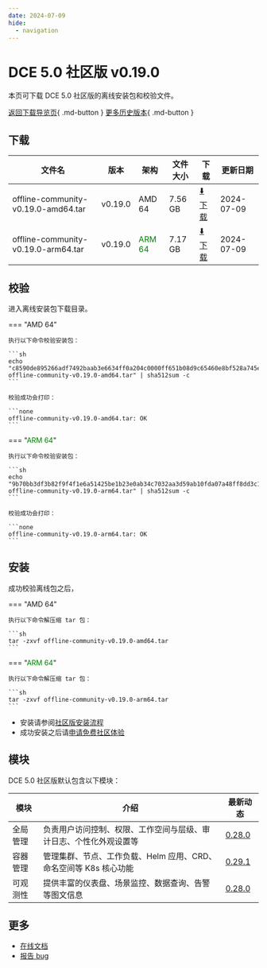 ```yaml
---
date: 2024-07-09
hide:
  - navigation
---
```


# DCE 5.0 社区版 v0.19.0

本页可下载 DCE 5.0 社区版的离线安装包和校验文件。

[返回下载导览页](../index.md){ .md-button } [更多历史版本](./dce5-installer-history.md){ .md-button }

## 下载

| 文件名                      | 版本    | 架构 | 文件大小 | 下载         | 更新日期  |
| -------------------------- | ------- | --- | ------- | ---------- | -------- |
| offline-community-v0.19.0-amd64.tar | v0.19.0 | AMD 64 | 7.56 GB | [:arrow_down: 下载](https://qiniu-download-public.daocloud.io/DaoCloud_Enterprise/dce5/offline-community-v0.19.0-amd64.tar) | 2024-07-09 |
| offline-community-v0.19.0-arm64.tar | v0.19.0 | <font color="green">ARM 64</font> | 7.17 GB | [:arrow_down: 下载](https://qiniu-download-public.daocloud.io/DaoCloud_Enterprise/dce5/offline-community-v0.19.0-arm64.tar) | 2024-07-09 |

## 校验

进入离线安装包下载目录。

=== "AMD 64"

    执行以下命令校验安装包：

    ```sh
    echo "c8590de895266adf7492baab3e6634ff0a204c0000ff651b08d9c65460e8bf528a745e580cf5e25bbb5011ff39723d9ad41039c759c94211584f770f59901e89  offline-community-v0.19.0-amd64.tar" | sha512sum -c
    ```

    校验成功会打印：

    ```none
    offline-community-v0.19.0-amd64.tar: OK
    ```

=== "<font color="green">ARM 64</font>"

    执行以下命令校验安装包：

    ```sh
    echo "9b70bb3df3b82f9f4f1e6a51425be1b23e0ab34c7032aa3d59ab10fda07a48ff8dd3c12addb1bb7b0b158a52e61980c595822269e319918d341a535d77bd83af  offline-community-v0.19.0-arm64.tar" | sha512sum -c
    ```

    校验成功会打印：

    ```none
    offline-community-v0.19.0-arm64.tar: OK
    ```

## 安装

成功校验离线包之后，

=== "AMD 64"

    执行以下命令解压缩 tar 包：

    ```sh
    tar -zxvf offline-community-v0.19.0-amd64.tar
    ```

=== "<font color="green">ARM 64</font>"

    执行以下命令解压缩 tar 包：

    ```sh
    tar -zxvf offline-community-v0.19.0-arm64.tar
    ```

- 安装请参阅[社区版安装流程](../../install/community/k8s/online.md#_2)
- 成功安装之后请[申请免费社区体验](../../dce/license0.md)

## 模块

DCE 5.0 社区版默认包含以下模块：

| 模块     | 介绍            | 最新动态         |
| -------- | -------------- | -------------- |
| 全局管理 | 负责用户访问控制、权限、工作空间与层级、审计日志、个性化外观设置等 | [0.28.0](../../ghippo/intro/release-notes.md#0280) |
| 容器管理 | 管理集群、节点、工作负载、Helm 应用、CRD、命名空间等 K8s 核心功能 | [0.29.1](../../kpanda/intro/release-notes.md#0291) |
| 可观测性 | 提供丰富的仪表盘、场景监控、数据查询、告警等图文信息 | [0.28.0](../../insight/intro/releasenote.md#0280) |

## 更多

- [在线文档](../../dce/index.md)
- [报告 bug](https://github.com/DaoCloud/DaoCloud-docs/issues)
